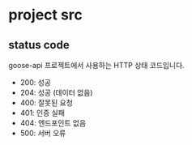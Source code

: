 # project src

## status code

goose-api 프로젝트에서 사용하는 HTTP 상태 코드입니다.

- 200: 성공
- 204: 성공 (데이터 없음)
- 400: 잘못된 요청
- 401: 인증 실패
- 404: 엔드포인트 없음
- 500: 서버 오류
